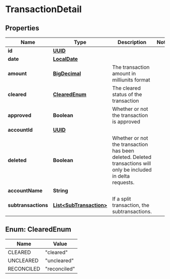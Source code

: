 
# TransactionDetail

## Properties
Name | Type | Description | Notes
------------ | ------------- | ------------- | -------------
**id** | [**UUID**](UUID.md) |  | 
**date** | [**LocalDate**](LocalDate.md) |  | 
**amount** | [**BigDecimal**](BigDecimal.md) | The transaction amount in milliunits format | 
**cleared** | [**ClearedEnum**](#ClearedEnum) | The cleared status of the transaction | 
**approved** | **Boolean** | Whether or not the transaction is approved | 
**accountId** | [**UUID**](UUID.md) |  | 
**deleted** | **Boolean** | Whether or not the transaction has been deleted.  Deleted transactions will only be included in delta requests. | 
**accountName** | **String** |  | 
**subtransactions** | [**List&lt;SubTransaction&gt;**](SubTransaction.md) | If a split transaction, the subtransactions. | 


<a name="ClearedEnum"></a>
## Enum: ClearedEnum
Name | Value
---- | -----
CLEARED | &quot;cleared&quot;
UNCLEARED | &quot;uncleared&quot;
RECONCILED | &quot;reconciled&quot;



